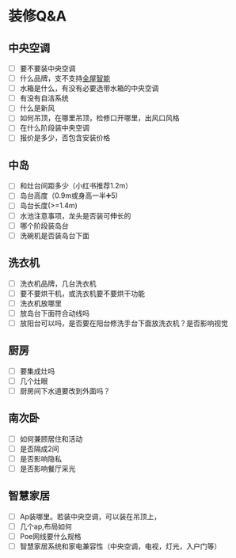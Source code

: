 # 装修Q&A
## 中央空调
- [ ] 要不要装中央空调
- [ ] 什么品牌，支不支持[全屋智能](#智慧家居)
- [ ] 水箱是什么，有没有必要选带水箱的中央空调
- [ ] 有没有自洁系统
- [ ] 什么是新风
- [ ] 如何吊顶，在哪里吊顶，检修口开哪里，出风口风格
- [ ] 在什么阶段装中央空调
- [ ] 报价是多少，否包含安装价格
## 中岛
- [ ] 和灶台间距多少（小红书推荐1.2m）
- [ ] 岛台高度（0.9m或身高一半➕5)
- [ ] 岛台长度(>=1.4m)
- [ ] 水池注意事项，龙头是否装可伸长的
- [ ] 哪个阶段装岛台
- [ ] 洗碗机是否装岛台下面
## 洗衣机
- [ ] 洗衣机品牌，几台洗衣机
- [ ] 要不要烘干机，或洗衣机要不要烘干功能
- [ ] 洗衣机放哪里
- [ ] 放岛台下面符合动线吗
- [ ] 放阳台可以吗，是否要在阳台修洗手台下面放洗衣机？是否影响视觉
## 厨房
- [ ] 要集成灶吗
- [ ] 几个灶眼
- [ ] 厨房间下水道要改到外面吗？
## 南次卧
- [ ] 如何兼顾居住和活动
- [ ] 是否隔成2间
- [ ] 是否影响隐私
- [ ] 是否影响餐厅采光
## 智慧家居
- [ ] Ap装哪里。若装中央空调，可以装在吊顶上，
- [ ] 几个ap,布局如何
- [ ] Poe网线要什么规格
- [ ] 智慧家居系统和家电兼容性（中央空调，电视，灯光，入户门等）
